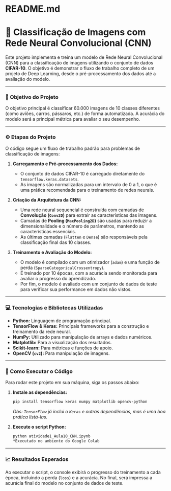 # README.md
# 🚀 Classificação de Imagens com Rede Neural Convolucional (CNN)

Este projeto implementa e treina um modelo de Rede Neural Convolucional (CNN) para a classificação de imagens utilizando o conjunto de dados **CIFAR-10**. O objetivo é demonstrar o fluxo de trabalho completo de um projeto de Deep Learning, desde o pré-processamento dos dados até a avaliação do modelo.

---

### 🎯 Objetivo do Projeto

O objetivo principal é classificar 60.000 imagens de 10 classes diferentes (como aviões, carros, pássaros, etc.) de forma automatizada. A acurácia do modelo será a principal métrica para avaliar o seu desempenho.

---

### ⚙️ Etapas do Projeto

O código segue um fluxo de trabalho padrão para problemas de classificação de imagens:

1.  **Carregamento e Pré-processamento dos Dados:**
    * O conjunto de dados CIFAR-10 é carregado diretamente do `tensorflow.keras.datasets`.
    * As imagens são normalizadas para um intervalo de 0 a 1, o que é uma prática recomendada para o treinamento de redes neurais.

2.  **Criação da Arquitetura da CNN:**
    * Uma rede neural sequencial é construída com camadas de **Convolução (`Conv2D`)** para extrair as características das imagens.
    * Camadas de **Pooling (`MaxPooling2D`)** são usadas para reduzir a dimensionalidade e o número de parâmetros, mantendo as características essenciais.
    * As últimas camadas (`Flatten` e `Dense`) são responsáveis pela classificação final das 10 classes.

3.  **Treinamento e Avaliação do Modelo:**
    * O modelo é compilado com um otimizador (`adam`) e uma função de perda (`SparseCategoricalCrossentropy`).
    * É treinado por 10 épocas, com a acurácia sendo monitorada para avaliar o progresso do aprendizado.
    * Por fim, o modelo é avaliado com um conjunto de dados de teste para verificar sua performance em dados não vistos.

---

### 💻 Tecnologias e Bibliotecas Utilizadas

* **Python:** Linguagem de programação principal.
* **TensorFlow & Keras:** Principais frameworks para a construção e treinamento da rede neural.
* **NumPy:** Utilizado para manipulação de arrays e dados numéricos.
* **Matplotlib:** Para a visualização dos resultados.
* **Scikit-learn:** Para métricas e funções de apoio.
* **OpenCV (`cv2`):** Para manipulação de imagens.

---

### 📄 Como Executar o Código

Para rodar este projeto em sua máquina, siga os passos abaixo:

1.  **Instale as dependências:**
    ```bash
    pip install tensorflow keras numpy matplotlib opencv-python
    ```
    *Obs: `TensorFlow` já inclui o `Keras` e outras dependências, mas é uma boa prática listá-las.*

2.  **Execute o script Python:**
    ```bash
    python atividade1_Aula10_CNN.ipynb
    *Executado no ambiente do Google Colab
    ```

---

### 📈 Resultados Esperados

Ao executar o script, o console exibirá o progresso do treinamento a cada época, incluindo a perda (`loss`) e a acurácia. No final, será impressa a acurácia final do modelo no conjunto de dados de teste.
